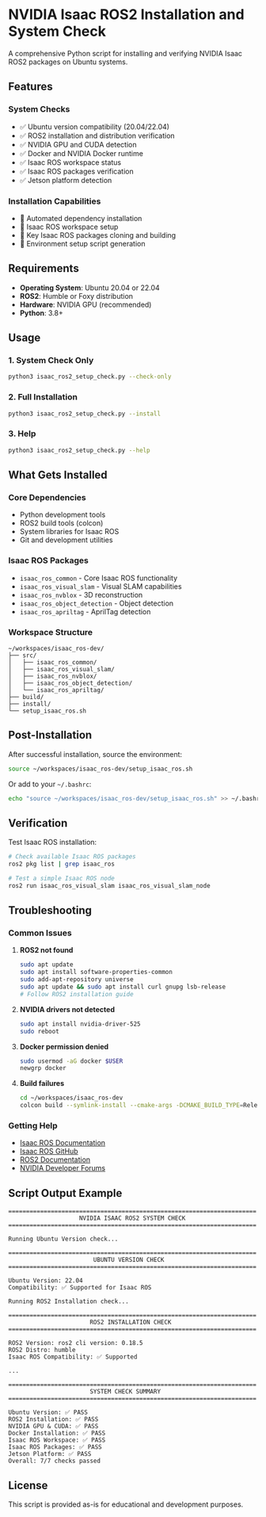 # NVIDIA Isaac ROS2 Installation and System Check

A comprehensive Python script for installing and verifying NVIDIA Isaac ROS2 packages on Ubuntu systems.

## Features

### System Checks
- ✅ Ubuntu version compatibility (20.04/22.04)
- ✅ ROS2 installation and distribution verification
- ✅ NVIDIA GPU and CUDA detection
- ✅ Docker and NVIDIA Docker runtime
- ✅ Isaac ROS workspace status
- ✅ Isaac ROS packages verification
- ✅ Jetson platform detection

### Installation Capabilities
- 🔧 Automated dependency installation
- 🔧 Isaac ROS workspace setup
- 🔧 Key Isaac ROS packages cloning and building
- 🔧 Environment setup script generation

## Requirements

- **Operating System**: Ubuntu 20.04 or 22.04
- **ROS2**: Humble or Foxy distribution
- **Hardware**: NVIDIA GPU (recommended)
- **Python**: 3.8+

## Usage

### 1. System Check Only
```bash
python3 isaac_ros2_setup_check.py --check-only
```

### 2. Full Installation
```bash
python3 isaac_ros2_setup_check.py --install
```

### 3. Help
```bash
python3 isaac_ros2_setup_check.py --help
```

## What Gets Installed

### Core Dependencies
- Python development tools
- ROS2 build tools (colcon)
- System libraries for Isaac ROS
- Git and development utilities

### Isaac ROS Packages
- `isaac_ros_common` - Core Isaac ROS functionality
- `isaac_ros_visual_slam` - Visual SLAM capabilities
- `isaac_ros_nvblox` - 3D reconstruction
- `isaac_ros_object_detection` - Object detection
- `isaac_ros_apriltag` - AprilTag detection

### Workspace Structure
```
~/workspaces/isaac_ros-dev/
├── src/
│   ├── isaac_ros_common/
│   ├── isaac_ros_visual_slam/
│   ├── isaac_ros_nvblox/
│   ├── isaac_ros_object_detection/
│   └── isaac_ros_apriltag/
├── build/
├── install/
└── setup_isaac_ros.sh
```

## Post-Installation

After successful installation, source the environment:

```bash
source ~/workspaces/isaac_ros-dev/setup_isaac_ros.sh
```

Or add to your `~/.bashrc`:
```bash
echo "source ~/workspaces/isaac_ros-dev/setup_isaac_ros.sh" >> ~/.bashrc
```

## Verification

Test Isaac ROS installation:

```bash
# Check available Isaac ROS packages
ros2 pkg list | grep isaac_ros

# Test a simple Isaac ROS node
ros2 run isaac_ros_visual_slam isaac_ros_visual_slam_node
```

## Troubleshooting

### Common Issues

1. **ROS2 not found**
   ```bash
   sudo apt update
   sudo apt install software-properties-common
   sudo add-apt-repository universe
   sudo apt update && sudo apt install curl gnupg lsb-release
   # Follow ROS2 installation guide
   ```

2. **NVIDIA drivers not detected**
   ```bash
   sudo apt install nvidia-driver-525
   sudo reboot
   ```

3. **Docker permission denied**
   ```bash
   sudo usermod -aG docker $USER
   newgrp docker
   ```

4. **Build failures**
   ```bash
   cd ~/workspaces/isaac_ros-dev
   colcon build --symlink-install --cmake-args -DCMAKE_BUILD_TYPE=Release
   ```

### Getting Help

- [Isaac ROS Documentation](https://nvidia-isaac-ros.github.io/)
- [Isaac ROS GitHub](https://github.com/NVIDIA-ISAAC-ROS)
- [ROS2 Documentation](https://docs.ros.org/en/humble/)
- [NVIDIA Developer Forums](https://forums.developer.nvidia.com/)

## Script Output Example

```
======================================================================
                    NVIDIA ISAAC ROS2 SYSTEM CHECK                    
======================================================================

Running Ubuntu Version check...

======================================================================
                        UBUNTU VERSION CHECK                         
======================================================================

Ubuntu Version: 22.04
Compatibility: ✅ Supported for Isaac ROS

Running ROS2 Installation check...

======================================================================
                       ROS2 INSTALLATION CHECK                       
======================================================================

ROS2 Version: ros2 cli version: 0.18.5
ROS2 Distro: humble
Isaac ROS Compatibility: ✅ Supported

...

======================================================================
                       SYSTEM CHECK SUMMARY                         
======================================================================

Ubuntu Version: ✅ PASS
ROS2 Installation: ✅ PASS
NVIDIA GPU & CUDA: ✅ PASS
Docker Installation: ✅ PASS
Isaac ROS Workspace: ✅ PASS
Isaac ROS Packages: ✅ PASS
Jetson Platform: ✅ PASS
Overall: 7/7 checks passed
```

## License

This script is provided as-is for educational and development purposes.